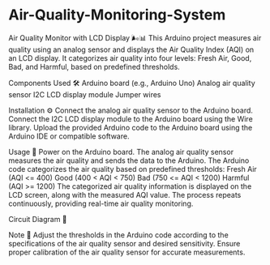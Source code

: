 # Air-Quality-Monitoring-System


Air Quality Monitor with LCD Display 🌬️📊
This Arduino project measures air quality using an analog sensor and displays the Air Quality Index (AQI) on an LCD display. 
It categorizes air quality into four levels: Fresh Air, Good, Bad, and Harmful, based on predefined thresholds.

Components Used 🛠️
Arduino board (e.g., Arduino Uno)
Analog air quality sensor
I2C LCD display module
Jumper wires


Installation ⚙️
Connect the analog air quality sensor to the Arduino board.
Connect the I2C LCD display module to the Arduino board using the Wire library.
Upload the provided Arduino code to the Arduino board using the Arduino IDE or compatible software.


Usage 🚀
Power on the Arduino board.
The analog air quality sensor measures the air quality and sends the data to the Arduino.
The Arduino code categorizes the air quality based on predefined thresholds:
Fresh Air (AQI <= 400)
Good (400 < AQI < 750)
Bad (750 <= AQI < 1200)
Harmful (AQI >= 1200)
The categorized air quality information is displayed on the LCD screen, along with the measured AQI value.
The process repeats continuously, providing real-time air quality monitoring.


Circuit Diagram 📝

Note 📝
Adjust the thresholds in the Arduino code according to the specifications of the air quality sensor and desired sensitivity.
Ensure proper calibration of the air quality sensor for accurate measurements.
